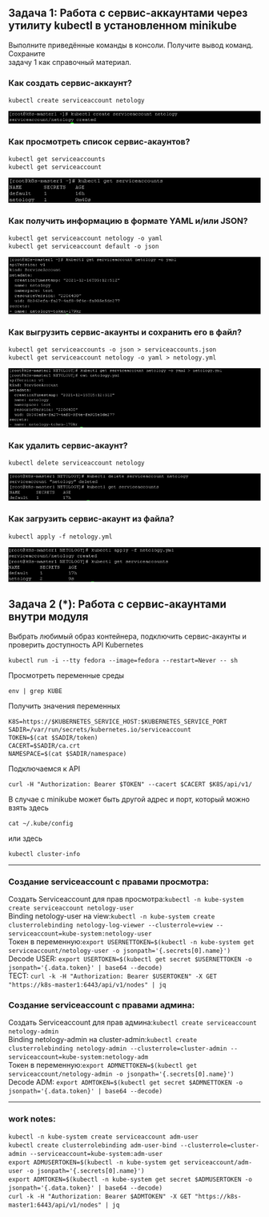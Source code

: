 ## Задача 1: Работа с сервис-аккаунтами через утилиту kubectl в установленном minikube </br>
Выполните приведённые команды в консоли. Получите вывод команд. Сохраните </br>
задачу 1 как справочный материал. </br>
### Как создать сервис-аккаунт? </br>
```
kubectl create serviceaccount netology
```
![](https://github.com/murzinvit/screen_1/blob/aaf55209818e3278598623e0567858c98a1a4343/Kuber_create_service_account.jpg) </br>

### Как просмотреть список сервис-акаунтов?
```
kubectl get serviceaccounts
kubectl get serviceaccount
```
![](https://github.com/murzinvit/screen_1/blob/437aaaf710f207daf28fb4bd979aca68fc58fe3e/Kuber_get_serviceaccount.jpg) </br>

### Как получить информацию в формате YAML и/или JSON?
```
kubectl get serviceaccount netology -o yaml
kubectl get serviceaccount default -o json
```
![](https://github.com/murzinvit/screen_1/blob/5e549782e5eda9df92a7008ffade5ea6c3c77172/Kuber_get_svc_account_yaml.jpg) </br>

### Как выгрузить сервис-акаунты и сохранить его в файл?
```
kubectl get serviceaccounts -o json > serviceaccounts.json
kubectl get serviceaccount netology -o yaml > netology.yml
```
![](https://github.com/murzinvit/screen_1/blob/949a77db03b3c5d9e81130dbfebfe6d0ca375405/Kuber_svcacc_download_yaml.jpg) </br>

### Как удалить сервис-акаунт?
```
kubectl delete serviceaccount netology
```
![](https://github.com/murzinvit/screen_1/blob/68ab3ba9ff281896208fa0d8a25fd35de530e64e/Kuber_delete_svc_accounts.jpg) </br>

### Как загрузить сервис-акаунт из файла?
```
kubectl apply -f netology.yml
```
![](https://github.com/murzinvit/screen_1/blob/75c0de340d327d1627f06fdad54530db2c9dc85c/Kuber_upload_secretaccount.jpg) </br>


## Задача 2 (*): Работа с сервис-акаунтами внутри модуля

Выбрать любимый образ контейнера, подключить сервис-акаунты и проверить
доступность API Kubernetes
```
kubectl run -i --tty fedora --image=fedora --restart=Never -- sh
```

Просмотреть переменные среды
```
env | grep KUBE
```

Получить значения переменных
```
K8S=https://$KUBERNETES_SERVICE_HOST:$KUBERNETES_SERVICE_PORT
SADIR=/var/run/secrets/kubernetes.io/serviceaccount
TOKEN=$(cat $SADIR/token)
CACERT=$SADIR/ca.crt
NAMESPACE=$(cat $SADIR/namespace)
```

Подключаемся к API
```
curl -H "Authorization: Bearer $TOKEN" --cacert $CACERT $K8S/api/v1/
```

В случае с minikube может быть другой адрес и порт, который можно взять здесь
```
cat ~/.kube/config
```

или здесь
```
kubectl cluster-info
```
---
### Создание serviceaccount с правами просмотра: </br>
Создать Serviceaccount для прав просмотра:`kubectl -n kube-system create serviceaccount netology-user`</br>
Binding netology-user на view:`kubectl -n kube-system create clusterrolebinding netology-log-viewer --clusterrole=view --serviceaccount=kube-system:netology-user`</br>
Токен в переменную:`export USERNETTOKEN=$(kubectl -n kube-system get serviceaccount/netology-user -o jsonpath='{.secrets[0].name}')`</br> 
Decode USER: `export USERTOKEN=$(kubectl get secret $USERNETTOKEN -o jsonpath='{.data.token}' | base64 --decode)` </br> 
ТЕСТ: `curl -k -H "Authorization: Bearer $USERTOKEN" -X GET "https://k8s-master1:6443/api/v1/nodes" | jq` </br>

### Создание serviceaccount с правами админа: </br>
Создать Serviceaccount для прав админа:`kubectl create serviceaccount netology-admin`</br>
Binding netology-admin на cluster-admin:`kubectl create clusterrolebinding netology-admin --clusterrole=cluster-admin --serviceaccount=kube-system:netology-adm`</br>
Токен в переменную:`export ADMNETTOKEN=$(kubectl get serviceaccount/netology-admin -o jsonpath='{.secrets[0].name}')`</br>
Decode ADM: `export ADMTOKEN=$(kubectl get secret $ADMNETTOKEN -o jsonpath='{.data.token}' | base64 --decode)` </br>

---

### work notes:

`kubectl -n kube-system create serviceaccount adm-user`</br> 
`kubectl create clusterrolebinding adm-user-bind --clusterrole=cluster-admin --serviceaccount=kube-system:adm-user` </br> 
`export ADMUSERTOKEN=$(kubectl -n kube-system get serviceaccount/adm-user -o jsonpath='{.secrets[0].name}')` </br> 
`export ADMTOKEN=$(kubectl -n kube-system get secret $ADMUSERTOKEN -o jsonpath='{.data.token}' | base64 --decode)` </br> 
`curl -k -H "Authorization: Bearer $ADMTOKEN" -X GET "https://k8s-master1:6443/api/v1/nodes" | jq` </br> 
